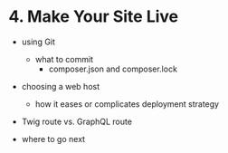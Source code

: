 # 4. Make Your Site Live

- using Git
    - what to commit
        - composer.json and composer.lock

- choosing a web host
    - how it eases or complicates deployment strategy


- Twig route vs. GraphQL route

- where to go next